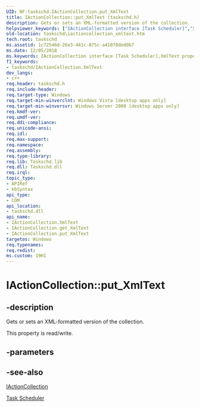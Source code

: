 ```yaml
---
UID: NF:taskschd.IActionCollection.put_XmlText
title: IActionCollection::put_XmlText (taskschd.h)
description: Gets or sets an XML-formatted version of the collection.helpviewer_keywords: ["IActionCollection interface [Task Scheduler]","XmlText property","IActionCollection.XmlText","IActionCollection.put_XmlText","IActionCollection::XmlText","IActionCollection::get_XmlText","IActionCollection::put_XmlText","XmlText property [Task Scheduler]","XmlText property [Task Scheduler]","IActionCollection interface","put_XmlText","taskschd.iactioncollection_xmltext","taskschd/IActionCollection::XmlText","taskschd/IActionCollection::get_XmlText","taskschd/IActionCollection::put_XmlText"]
old-location: taskschd\iactioncollection_xmltext.htm
tech.root: taskschd
ms.assetid: 1c72546d-26e3-441c-875c-a41078ded0b7
ms.date: 12/05/2018
ms.keywords: IActionCollection interface [Task Scheduler],XmlText property, IActionCollection.XmlText, IActionCollection.put_XmlText, IActionCollection::XmlText, IActionCollection::get_XmlText, IActionCollection::put_XmlText, XmlText property [Task Scheduler], XmlText property [Task Scheduler],IActionCollection interface, put_XmlText, taskschd.iactioncollection_xmltext, taskschd/IActionCollection::XmlText, taskschd/IActionCollection::get_XmlText, taskschd/IActionCollection::put_XmlText
f1_keywords:
- taskschd/IActionCollection.XmlText
dev_langs:
- c++
req.header: taskschd.h
req.include-header: 
req.target-type: Windows
req.target-min-winverclnt: Windows Vista [desktop apps only]
req.target-min-winversvr: Windows Server 2008 [desktop apps only]
req.kmdf-ver: 
req.umdf-ver: 
req.ddi-compliance: 
req.unicode-ansi: 
req.idl: 
req.max-support: 
req.namespace: 
req.assembly: 
req.type-library: 
req.lib: Taskschd.lib
req.dll: Taskschd.dll
req.irql: 
topic_type:
- APIRef
- kbSyntax
api_type:
- COM
api_location:
- taskschd.dll
api_name:
- IActionCollection.XmlText
- IActionCollection.get_XmlText
- IActionCollection.put_XmlText
targetos: Windows
req.typenames: 
req.redist: 
ms.custom: 19H1
---
```


# IActionCollection::put_XmlText


## -description


Gets or sets an XML-formatted version of the collection.

This property is read/write.


## -parameters


## -see-also




<a href="https://docs.microsoft.com/windows/desktop/api/taskschd/nn-taskschd-iactioncollection">IActionCollection</a>



<a href="https://docs.microsoft.com/windows/desktop/TaskSchd/task-scheduler-start-page">Task Scheduler</a>
 

 


